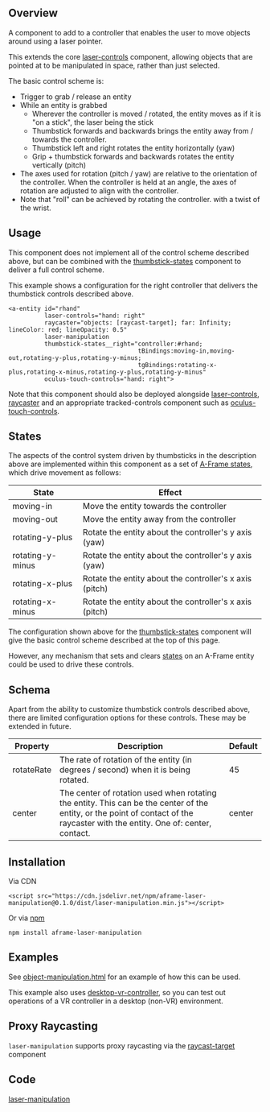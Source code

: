 ## Overview

A component to add to a controller that enables the user to move objects around using a laser pointer.

This extends the core [laser-controls](https://aframe.io/docs/1.3.0/components/laser-controls.html) component, allowing objects that are pointed at to be manipulated in space, rather than just selected.

The basic control scheme is:

- Trigger to grab / release an entity
- While an entity is grabbed
  - Wherever the controller is moved / rotated, the entity moves as if it is "on a stick", the laser being the stick
  - Thumbstick forwards and backwards brings the entity away from / towards the controller.
  - Thumbstick left and right rotates the entity horizontally (yaw)
  - Grip + thumbstick forwards and backwards rotates the entity vertically (pitch)
- The axes used for rotation (pitch / yaw) are relative to the orientation of the controller.  When the controller is held at an angle, the axes of rotation are adjusted to align with the controller.
- Note that "roll" can be achieved by rotating the controller. with a twist of the wrist.



## Usage

This component does not implement all of the control scheme described above, but can be combined with the [thumbstick-states](https://diarmidmackenzie.github.io/aframe-components/docs/thumbstick-states.html) component to deliver a full control scheme.

This example shows a configuration for the right controller that delivers the thumbstick controls described above.

```
<a-entity id="rhand"                  
          laser-controls="hand: right"
          raycaster="objects: [raycast-target]; far: Infinity; lineColor: red; lineOpacity: 0.5"
          laser-manipulation
          thumbstick-states__right="controller:#rhand;
                                    tBindings:moving-in,moving-out,rotating-y-plus,rotating-y-minus;
                                    tgBindings:rotating-x-plus,rotating-x-minus,rotating-y-plus,rotating-y-minus"
          oculus-touch-controls="hand: right">
```

Note that this component should also be deployed alongside [laser-controls](https://aframe.io/docs/1.3.0/components/laser-controls.html), [raycaster](https://aframe.io/docs/1.3.0/components/raycaster.html) and an appropriate tracked-controls component such as [oculus-touch-controls](https://aframe.io/docs/1.3.0/components/oculus-touch-controls.html).



## States

The aspects of the control system driven by thumbsticks in the description above are implemented within this component as a set of [A-Frame states](https://aframe.io/docs/1.3.0/core/entity.html#addstate-statename), which drive movement as follows:

| State            | Effect                                                  |
| ---------------- | ------------------------------------------------------- |
| moving-in        | Move the entity towards the controller                  |
| moving-out       | Move the entity away from the controller                |
| rotating-y-plus  | Rotate the entity about the controller's y axis (yaw)   |
| rotating-y-minus | Rotate the entity about the controller's y axis (yaw)   |
| rotating-x-plus  | Rotate the entity about the controller's x axis (pitch) |
| rotating-x-minus | Rotate the entity about the controller's x axis (pitch) |

The configuration shown above for the [thumbstick-states](https://diarmidmackenzie.github.io/aframe-components/docs/thumbstick-states.html) component will give the basic  control scheme described at the top of this page.

However, any mechanism that sets and clears [states](https://aframe.io/docs/1.3.0/core/entity.html#addstate-statename) on an A-Frame entity could be used to drive these controls. 



## Schema

Apart from the ability to customize thumbstick controls described above, there are limited configuration options for these controls.  These may be extended in future.

| Property   | Description                                                  | Default |
| ---------- | ------------------------------------------------------------ | ------- |
| rotateRate | The rate of rotation of the entity (in degrees / second) when it is being rotated. | 45      |
| center     | The center of rotation used when rotating the entity.  This can be the center of the entity, or the point of contact of the raycaster with the entity.  One of: center, contact. | center  |



## Installation

Via CDN 

```
<script src="https://cdn.jsdelivr.net/npm/aframe-laser-manipulation@0.1.0/dist/laser-manipulation.min.js"></script>
```

Or via [npm](https://www.npmjs.com/package/aframe-laser-manipulation)

```
npm install aframe-laser-manipulation
```



## Examples

See [object-manipulation.html](https://diarmidmackenzie.github.io/aframe-components/component-usage/object-manipulation.html) for an example of how this can be used.

This example also uses [desktop-vr-controller](https://diarmidmackenzie.github.io/aframe-components/docs/desktop-vr-controller.html), so you can test out operations of a VR controller in a desktop (non-VR) environment.



## Proxy Raycasting

`laser-manipulation` supports proxy raycasting via the [raycast-target](https://diarmidmackenzie.github.io/aframe-components/docs/raycast-target.html) component



## Code

  [laser-manipulation](https://github.com/diarmidmackenzie/aframe-components/blob/main/components/laser-manipulation/index.js)